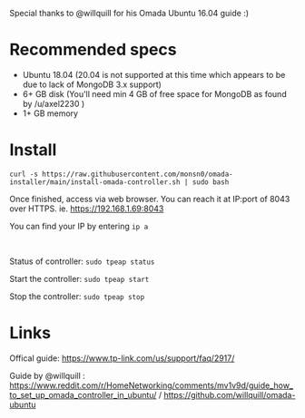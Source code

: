 Special thanks to @willquill for his Omada Ubuntu 16.04 guide :)


# Recommended specs
- Ubuntu 18.04 (20.04 is not supported at this time which appears to be due to lack of MongoDB 3.x support)
- 6+ GB disk (You'll need min 4 GB of free space for MongoDB as found by /u/axel2230 )
- 1+ GB memory

# Install

```
curl -s https://raw.githubusercontent.com/monsn0/omada-installer/main/install-omada-controller.sh | sudo bash
```
Once finished, access via web browser. You can reach it at IP:port of 8043 over HTTPS. ie. https://192.168.1.69:8043

You can find your IP by entering `ip a`

<br />

Status of controller: `sudo tpeap status`

Start the controller: `sudo tpeap start`

Stop the controller: `sudo tpeap stop`

# Links
Offical guide: https://www.tp-link.com/us/support/faq/2917/

Guide by @willquill : https://www.reddit.com/r/HomeNetworking/comments/mv1v9d/guide_how_to_set_up_omada_controller_in_ubuntu/ / https://github.com/willquill/omada-ubuntu
